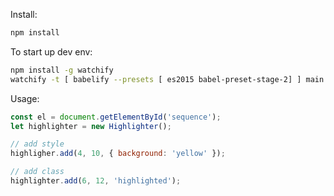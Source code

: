 Install:

```bash
npm install
```

To start up dev env:

```bash
npm install -g watchify
watchify -t [ babelify --presets [ es2015 babel-preset-stage-2] ] main.js -o bundle.js
```

Usage:
```javascript
const el = document.getElementById('sequence');
let highlighter = new Highlighter();

// add style
highligher.add(4, 10, { background: 'yellow' });

// add class
highlighter.add(6, 12, 'highlighted');
```